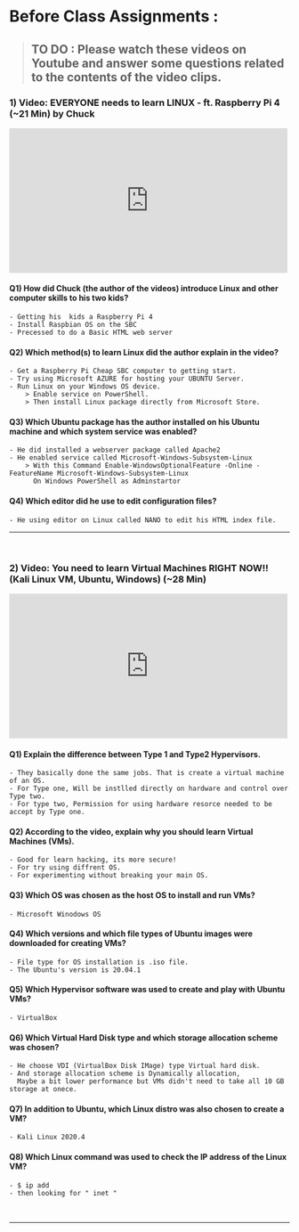 # Before Class Assignments :

> ## TO DO : Please watch these videos on Youtube and answer some questions related to the contents of the video clips.

### 1) Video: EVERYONE needs to learn LINUX - ft. Raspberry Pi 4 (~21 Min) by Chuck

<iframe width="500" height="260" src="https://www.youtube.com/embed/l9YxTXDiiFY" title="YouTube video player" frameborder="0" allow="accelerometer; autoplay; clipboard-write; encrypted-media; gyroscope; picture-in-picture" allowfullscreen></iframe>


#### Q1) How did Chuck (the author of the videos) introduce Linux and other computer skills to his two kids?

	- Getting his  kids a Raspberry Pi 4
	- Install Raspbian OS on the SBC
	- Precessed to do a Basic HTML web server	

#### Q2) Which method(s) to learn Linux did the author explain in the video?

	- Get a Raspberry Pi Cheap SBC computer to getting start.
	- Try using Microsoft AZURE for hosting your UBUNTU Server.
	- Run Linux on your Windows OS device.
		> Enable service on PowerShell.
		> Then install Linux package directly from Microsoft Store.

#### Q3) Which Ubuntu package has the author installed on his Ubuntu machine and which system service was enabled?

	- He did installed a webserver package called Apache2
	- He enabled service called Microsoft-Windows-Subsystem-Linux
		> With this Command Enable-WindowsOptionalFeature -Online -FeatureName Microsoft-Windows-Subsystem-Linux
		  On Windows PowerShell as Adminstartor

#### Q4) Which editor did he use to edit configuration files?

	- He using editor on Linux called NANO to edit his HTML index file. 


* * *

<br/>

### 2) Video: You need to learn Virtual Machines RIGHT NOW!! (Kali Linux VM, Ubuntu, Windows) (~28 Min)


<iframe width="500" height="260" src="https://www.youtube.com/embed/wX75Z-4MEoM" title="YouTube video player" frameborder="0" allow="accelerometer; autoplay; clipboard-write; encrypted-media; gyroscope; picture-in-picture" allowfullscreen></iframe>


#### Q1) Explain the difference between Type 1 and Type2 Hypervisors.

	- They basically done the same jobs. That is create a virtual machine of an OS.
	- For Type one, Will be instlled directly on hardware and control over Type two.
	- For type two, Permission for using hardware resorce needed to be accept by Type one.

#### Q2) According to the video, explain why you should learn Virtual Machines (VMs).

	- Good for learn hacking, its more secure!
	- For try using diffrent OS.
	- For experimenting without breaking your main OS.

#### Q3) Which OS was chosen as the host OS to install and run VMs?

	- Microsoft Winodows OS

#### Q4) Which versions and which file types of Ubuntu images were downloaded for creating VMs?

	- File type for OS installation is .iso file.
	- The Ubuntu's version is 20.04.1

#### Q5) Which Hypervisor software was used to create and play with Ubuntu VMs?

	- VirtualBox

#### Q6) Which Virtual Hard Disk type and which storage allocation scheme was chosen?

	- He choose VDI (VirtualBox Disk IMage) type Virtual hard disk.
	- And storage allocation scheme is Dynamically allocation, 
	  Maybe a bit lower performance but VMs didn't need to take all 10 GB storage at onece. 

#### Q7) In addition to Ubuntu, which Linux distro was also chosen to create a VM?

	- Kali Linux 2020.4

#### Q8) Which Linux command was used to check the IP address of the Linux VM?

	- $ ip add
	- then looking for " inet " 

<br/>

* * *
